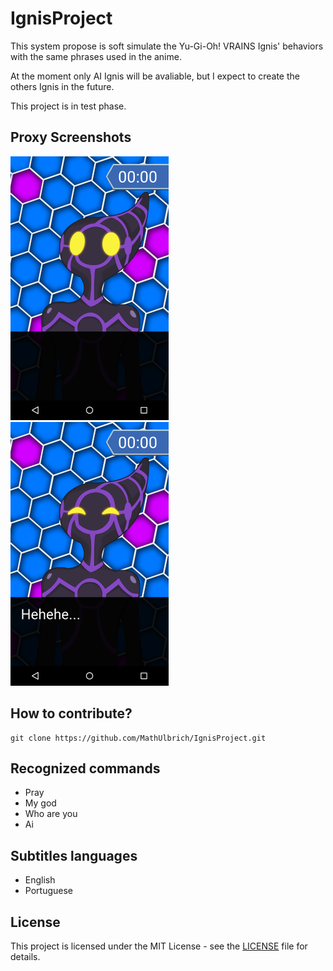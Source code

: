 # IgnisProject

This system propose is soft simulate the Yu-Gi-Oh! VRAINS Ignis' behaviors with the same phrases used in the anime. 

At the moment only AI Ignis will be avaliable, but I expect to create the others Ignis in the future.

This project is in test phase.

## Proxy Screenshots
![AI-STAND](/Screenshots/Ignis_stand_screenshot.png)
![AI-LAUGH](/Screenshots/Ignis_laugh_screenshot.png)

## How to contribute?
```
git clone https://github.com/MathUlbrich/IgnisProject.git
```

## Recognized commands
<ul>
<li>Pray</li>
<li>My god</li>
<li>Who are you</li>
<li>Ai</li>
</ul>

## Subtitles languages
<ul>
<li>English</li>
<li>Portuguese</li>
</ul>

## License
This project is licensed under the MIT License - see the [LICENSE](LICENSE) file for details.
